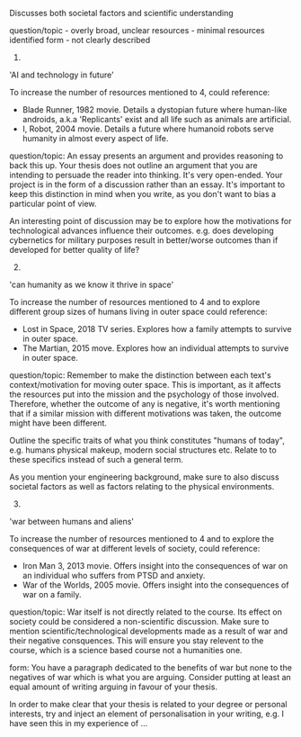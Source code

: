 Discusses both societal factors and scientific understanding

question/topic - overly broad, unclear
resources - minimal resources identified
form - not clearly described

1.
'AI and technology in future'

To increase the number of resources mentioned to 4, could reference:
* Blade Runner, 1982 movie. Details a dystopian future where human-like androids, a.k.a 'Replicants' exist and all life such as animals are artificial.
* I, Robot, 2004 movie. Details a future where humanoid robots serve humanity in almost every aspect of life.

question/topic:
An essay presents an argument and provides reasoning to back this up.
Your thesis does not outline an argument that you are intending to persuade the reader into thinking.
It's very open-ended.  Your project is in the form of a discussion rather than an essay.
It's important to keep this distinction in mind when you write, as you don't want to bias a particular point of view.

An interesting point of discussion may be to explore how the motivations for technological advances influence their outcomes.
e.g. does developing cybernetics for military purposes result in better/worse outcomes than if developed for better quality of life?

2.
'can humanity as we know it thrive in space'

To increase the number of resources mentioned to 4 and to explore different group sizes of humans living in outer space could reference:
* Lost in Space, 2018 TV series. Explores how a family attempts to survive in outer space.
* The Martian, 2015 move. Explores how an individual attempts to survive in outer space.

question/topic:
Remember to make the distinction between each text's context/motivation for moving outer space.
This is important, as it affects the resources put into the mission and the psychology of those involved.
Therefore, whether the outcome of any is negative, it's worth mentioning that if a similar mission with different motivations was taken, the outcome might have been different. 

Outline the specific traits of what you think constitutes "humans of today", e.g. humans physical makeup, modern social structures etc.
Relate to to these specifics instead of such a general term.

As you mention your engineering background, make sure to also discuss societal factors as well as factors relating to the physical environments.

3.
'war between humans and aliens'

To increase the number of resources mentioned to 4 and to explore the consequences of war at different levels of society, could reference:
* Iron Man 3, 2013 movie. Offers insight into the consequences of war on an individual who suffers from PTSD and anxiety.
* War of the Worlds, 2005 movie. Offers insight into the consequences of war on a family.

question/topic:
War itself is not directly related to the course. 
Its effect on society could be considered a non-scientific discussion.
Make sure to mention scientific/technological developments made as a result of war and their negative consquences.
This will ensure you stay relevent to the course, which is a science based course not a humanities one.

form:
You have a paragraph dedicated to the benefits of war but none to the negatives of war which is what you are arguing. 
Consider putting at least an equal amount of writing arguing in favour of your thesis.

In order to make clear that your thesis is related to your degree or personal interests, try and inject an element of personalisation in your writing, e.g. I have seen this in my experience of ...
